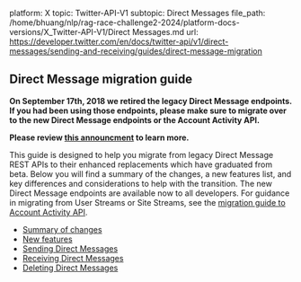 platform: X
topic: Twitter-API-V1
subtopic: Direct Messages
file_path: /home/bhuang/nlp/rag-race-challenge2-2024/platform-docs-versions/X_Twitter-API-V1/Direct Messages.md
url: https://developer.twitter.com/en/docs/twitter-api/v1/direct-messages/sending-and-receiving/guides/direct-message-migration


## Direct Message migration guide

**On September 17th, 2018 we retired the legacy Direct Message endpoints.  
If you had been using those endpoints, please make sure to migrate over to the new Direct Message endpoints or the Account Activity API.**

**Please review [this announcment](https://twittercommunity.com/t/details-and-what-to-expect-from-the-api-deprecations-this-week-on-august-16-2018/110746) to learn more.**

This guide is designed to help you migrate from legacy Direct Message REST APIs to their enhanced replacements which have graduated from beta. Below you will find a summary of the changes, a new features list, and key differences and considerations to help with the transition. The new Direct Message endpoints are available now to all developers. For guidance in migrating from User Streams or Site Streams, see the [migration guide to Account Activity API](https://developer.twitter.com/content/developer-twitter/en/docs/accounts-and-users/subscribe-account-activity/migration/us-ss-migration-guide).

* [Summary of changes](#summary)
* [New features](#features)
* [Sending Direct Messages](#sending)
* [Receiving Direct Messages](#receiving)
* [Deleting Direct Messages](#deleting)